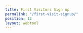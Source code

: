 ```yaml
---
title: First Visitors Sign up
permalink: "/first-visit-signup/"
position: 12
layout: webtool
---
```


<div class='container bg-light my-4 p-4'>

 <script src="https://widgets.healcode.com/javascripts/healcode.js"></script>

<healcode-widget data-type="prospects" data-widget-partner="object" data-widget-id="1f2447148a4" data-widget-version="0"></healcode-widget>

</div>

<div data-fred-widget-reviews></div>
<script src="https://d1yw3duy3i4qiv.cloudfront.net/js/sdk-v1.js"></script>
<script>
    FRED.init({
      locationId: "81fed43a-3a7a-4e46-8450-c4863243da74",
      perPage: 5,
      layout: "list",
      background: "ffffff",
      titleHexColor: "8cc63f",
      starHexColor: "fcc415"
    });
</script>

